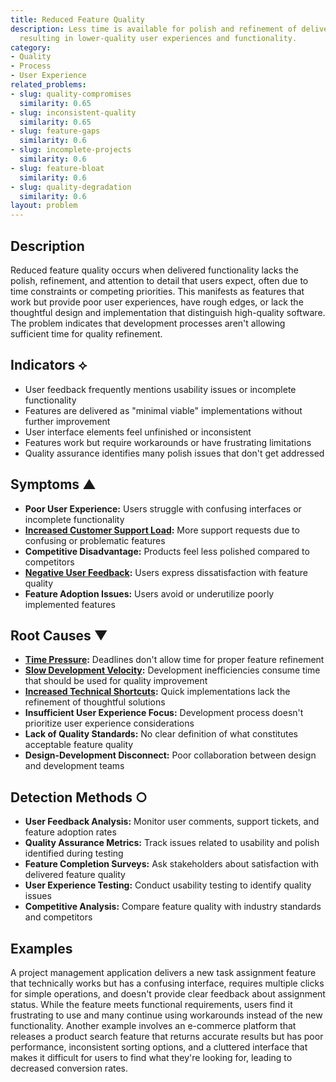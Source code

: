 ```yaml
---
title: Reduced Feature Quality
description: Less time is available for polish and refinement of delivered features,
  resulting in lower-quality user experiences and functionality.
category:
- Quality
- Process
- User Experience
related_problems:
- slug: quality-compromises
  similarity: 0.65
- slug: inconsistent-quality
  similarity: 0.65
- slug: feature-gaps
  similarity: 0.6
- slug: incomplete-projects
  similarity: 0.6
- slug: feature-bloat
  similarity: 0.6
- slug: quality-degradation
  similarity: 0.6
layout: problem
---
```


## Description

Reduced feature quality occurs when delivered functionality lacks the polish, refinement, and attention to detail that users expect, often due to time constraints or competing priorities. This manifests as features that work but provide poor user experiences, have rough edges, or lack the thoughtful design and implementation that distinguish high-quality software. The problem indicates that development processes aren't allowing sufficient time for quality refinement.

## Indicators ⟡

- User feedback frequently mentions usability issues or incomplete functionality
- Features are delivered as "minimal viable" implementations without further improvement
- User interface elements feel unfinished or inconsistent
- Features work but require workarounds or have frustrating limitations
- Quality assurance identifies many polish issues that don't get addressed

## Symptoms ▲

- **Poor User Experience:** Users struggle with confusing interfaces or incomplete functionality
- **[Increased Customer Support Load](increased-customer-support-load.md):** More support requests due to confusing or problematic features
- **Competitive Disadvantage:** Products feel less polished compared to competitors
- **[Negative User Feedback](negative-user-feedback.md):** Users express dissatisfaction with feature quality
- **Feature Adoption Issues:** Users avoid or underutilize poorly implemented features

## Root Causes ▼

- **[Time Pressure](time-pressure.md):** Deadlines don't allow time for proper feature refinement
- **[Slow Development Velocity](slow-development-velocity.md):** Development inefficiencies consume time that should be used for quality improvement
- **[Increased Technical Shortcuts](increased-technical-shortcuts.md):** Quick implementations lack the refinement of thoughtful solutions
- **Insufficient User Experience Focus:** Development process doesn't prioritize user experience considerations
- **Lack of Quality Standards:** No clear definition of what constitutes acceptable feature quality
- **Design-Development Disconnect:** Poor collaboration between design and development teams

## Detection Methods ○

- **User Feedback Analysis:** Monitor user comments, support tickets, and feature adoption rates
- **Quality Assurance Metrics:** Track issues related to usability and polish identified during testing
- **Feature Completion Surveys:** Ask stakeholders about satisfaction with delivered feature quality
- **User Experience Testing:** Conduct usability testing to identify quality issues
- **Competitive Analysis:** Compare feature quality with industry standards and competitors

## Examples

A project management application delivers a new task assignment feature that technically works but has a confusing interface, requires multiple clicks for simple operations, and doesn't provide clear feedback about assignment status. While the feature meets functional requirements, users find it frustrating to use and many continue using workarounds instead of the new functionality. Another example involves an e-commerce platform that releases a product search feature that returns accurate results but has poor performance, inconsistent sorting options, and a cluttered interface that makes it difficult for users to find what they're looking for, leading to decreased conversion rates.